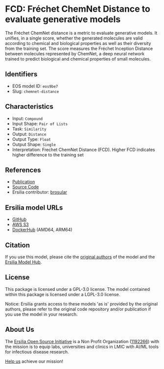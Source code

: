 # FCD: Fréchet ChemNet Distance to evaluate generative models

The Fréchet ChemNet distance is a metric to evaluate generative models. It unifies, in a single score, whether the generated molecules are valid according to chemical and biological properties as well as their diversity from the training set. The score measures the Fréchet Inception Distance between molecules represented by ChemNet, a deep neural network trained to predict biological and chemical properties of small molecules. 

## Identifiers

* EOS model ID: `eos9be7`
* Slug: `chemnet-distance`

## Characteristics

* Input: `Compound`
* Input Shape: `Pair of Lists`
* Task: `Similarity`
* Output: `Distance`
* Output Type: `Float`
* Output Shape: `Single`
* Interpretation: Frechet ChemNet Distance (FCD). Higher FCD indicates higher difference to the training set

## References

* [Publication](https://pubs.acs.org/doi/10.1021/acs.jcim.8b00234)
* [Source Code](https://github.com/bioinf-jku/FCD)
* Ersilia contributor: [brosular](https://github.com/brosular)

## Ersilia model URLs
* [GitHub](https://github.com/ersilia-os/eos9be7)
* [AWS S3](https://ersilia-models-zipped.s3.eu-central-1.amazonaws.com/eos9be7.zip)
* [DockerHub](https://hub.docker.com/r/ersiliaos/eos9be7) (AMD64, ARM64)

## Citation

If you use this model, please cite the [original authors](https://pubs.acs.org/doi/10.1021/acs.jcim.8b00234) of the model and the [Ersilia Model Hub](https://github.com/ersilia-os/ersilia/blob/master/CITATION.cff).

## License

This package is licensed under a GPL-3.0 license. The model contained within this package is licensed under a LGPL-3.0 license.

Notice: Ersilia grants access to these models 'as is' provided by the original authors, please refer to the original code repository and/or publication if you use the model in your research.

## About Us

The [Ersilia Open Source Initiative](https://ersilia.io) is a Non Profit Organization ([1192266](https://register-of-charities.charitycommission.gov.uk/charity-search/-/charity-details/5170657/full-print)) with the mission is to equip labs, universities and clinics in LMIC with AI/ML tools for infectious disease research.

[Help us](https://www.ersilia.io/donate) achieve our mission!